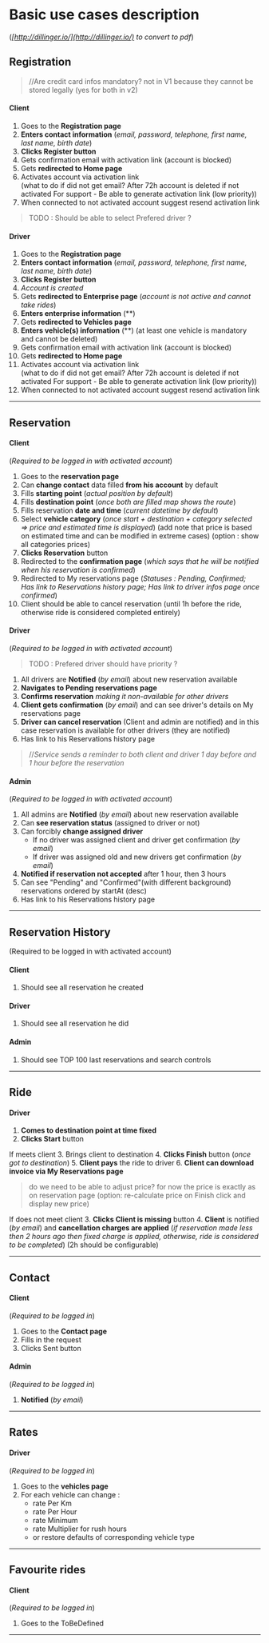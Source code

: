 # Basic use cases description #
(*[http://dillinger.io/](http://dillinger.io/) to convert to pdf*)

## Registration ##
>//Are credit card infos mandatory? not in V1 because they cannot be stored legally (yes for both in v2)
#### Client ####
1. Goes to the **Registration page**
2. **Enters contact information** 
(*email, password, telephone, first name, last name, birth date*)
3. **Clicks Register button**
4. Gets confirmation email with activation link (account is blocked)
5. Gets **redirected to Home page**
6. Activates account via activation link  
(what to do if did not get email?
After 72h account is deleted if not activated
For support - Be able to generate activation link (low priority))
7. When connected to not activated account suggest resend activation link
> TODO : Should be able to select Prefered driver ?

#### Driver ####
1. Goes to the **Registration page**
2. **Enters contact information** (*email, password, telephone, first name, last name, birth date*)
3. **Clicks Register button** 
4. *Account is created*
5. Gets **redirected to Enterprise page** (*account is not active and cannot take rides*)
6. **Enters enterprise information** (**)
7. Gets **redirected to Vehicles page**
8. **Enters vehicle(s) information** (**) (at least one vehicle is mandatory and cannot be deleted)
9. Gets confirmation email with activation link (account is blocked)
10. Gets **redirected to Home page**
11. Activates account via activation link  
(what to do if did not get email?
After 72h account is deleted if not activated
For support - Be able to generate activation link (low priority))
12. When connected to not activated account suggest resend activation link

---

## Reservation ##
#### Client #### 
(*Required to be logged in with activated account*)
1. Goes to the **reservation page**
2. Can **change contact** data filled **from his account** by default
3. Fills **starting point** (*actual position by default*)
4. Fills **destination point** (*once both are filled map shows the route*)
5. Fills reservation **date and time** (*current datetime by default*)
6. Select **vehicle category** (*once start + destination + category selected => price and estimated time is displayed*)
(add note that price is based on estimated time and can be modified in extreme cases)
(option : show all categories prices)
7. **Clicks Reservation** button
8. Redirected to the **confirmation page** (*which says that he will be notified when his reservation is confirmed*)
9. Redirected to My reservations page (*Statuses : Pending, Confirmed;
Has link to Reservations history page; 
Has link to driver infos page once confirmed*)
10. Client should be able to cancel reservation (until 1h before the ride, otherwise ride is considered completed entirely)


#### Driver ####
(*Required to be logged in with activated account*)
> TODO : Prefered driver should have priority ?
1. All drivers are **Notified** (*by email*) about new reservation available
2. **Navigates to Pending reservations page**
3. **Confirms reservation** *making it non-available for other drivers*
4. **Client gets confirmation** (*by email*) and can see driver's details on My reservations page
5. **Driver can cancel reservation** (Client and admin are notified) and in this case reservation is available for other drivers (they are notified)
6. Has link to his Reservations history page 

>//*Service sends a reminder to both client and driver 1 day before and 1 hour before the reservation*

#### Admin ####
(*Required to be logged in with activated account*)
1. All admins are **Notified** (*by email*) about new reservation available
2. Can **see reservation status** (assigned to driver or not)
3. Can forcibly **change assigned driver**
	* If no driver was assigned client and driver get confirmation (*by email*)
	* If driver was assigned old and new drivers get confirmation (*by email*)
4. **Notified if reservation not accepted** after 1 hour, then 3 hours
5. Can see "Pending" and "Confirmed"(with different background) reservations ordered by startAt (desc)
6. Has link to his Reservations history page 

---

## Reservation History ##
(Required to be logged in with activated account)
#### Client #### 
1. Should see all reservation he created
#### Driver ####
1. Should see all reservation he did
#### Admin ####
1. Should see TOP 100 last reservations and search controls
---

## Ride ##
#### Driver ####
1. **Comes to destination point at time fixed**
2. **Clicks Start** button

If meets client
3. Brings client to destination
4. **Clicks Finish** button (*once got to destination*)
5. **Client pays** the ride to driver 
6. **Client can download invoice via My Reservations page**
>do we need to be able to adjust price? for now the price is exactly as on reservation page
(option: re-calculate price on Finish click and display new price)

If does not meet client
3. **Clicks Client is missing** button
4. **Client** is notified (*by email*) and **cancellation charges are applied**
(*if reservation made less then 2 hours ago then fixed charge is applied, otherwise, ride is considered to be completed*)
(2h should be configurable)

---

## Contact ##
#### Client ####
(*Required to be logged in*)
1. Goes to the **Contact page**
2. Fills in the request
3. Clicks Sent button

#### Admin ####
(*Required to be logged in*)
1. **Notified** (*by email*)

---

## Rates ##
#### Driver ####
(*Required to be logged in*)
1. Goes to the **vehicles page**
2. For each vehicle can change : 
	+ rate Per Km
	+	rate Per Hour
	+	rate Minimum
	+	rate Multiplier for rush hours
	+ or restore defaults of corresponding vehicle type

---

## Favourite rides ##
#### Client ####
(*Required to be logged in*)
1. Goes to the ToBeDefined

---
